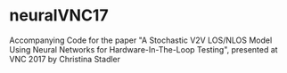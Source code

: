# neuralVNC17
Accompanying Code for the paper "A Stochastic V2V LOS/NLOS Model Using Neural Networks for Hardware-In-The-Loop Testing", presented at VNC 2017 by Christina Stadler
